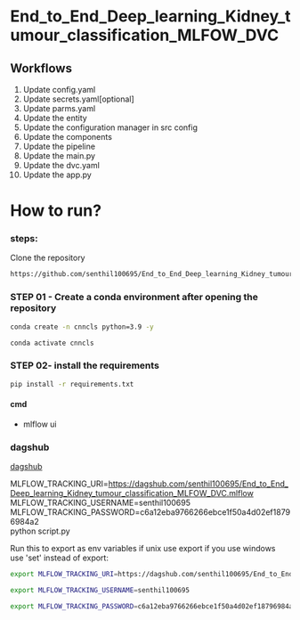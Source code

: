 # End_to_End_Deep_learning_Kidney_tumour_classification_MLFOW_DVC

## Workflows

1. Update config.yaml
2. Update secrets.yaml[optional]
3. Update parms.yaml
4. Update the entity
5. Update the configuration manager in src config
6. Update the components
7. Update the pipeline
8. Update the main.py
9. Update the dvc.yaml
10. Update the app.py



# How to run?

### steps:

Clone the repository

```bash
https://github.com/senthil100695/End_to_End_Deep_learning_Kidney_tumour_classification_MLFOW_DVC
```

### STEP 01 - Create a conda environment  after opening the repository

```bash
conda create -n cnncls python=3.9 -y
```
```bash
conda activate cnncls
```

### STEP 02- install the requirements
```bash
pip install -r requirements.txt

```

#### cmd
- mlflow ui

### dagshub
[dagshub](https://dagshub.com/)

MLFLOW_TRACKING_URI=https://dagshub.com/senthil100695/End_to_End_Deep_learning_Kidney_tumour_classification_MLFOW_DVC.mlflow \
MLFLOW_TRACKING_USERNAME=senthil100695 \
MLFLOW_TRACKING_PASSWORD=c6a12eba9766266ebce1f50a4d02ef18796984a2 \
python script.py

Run this to export as env variables if unix use export if you use windows use 'set' instead of export:
```bash
export MLFLOW_TRACKING_URI=https://dagshub.com/senthil100695/End_to_End_Deep_learning_Kidney_tumour_classification_MLFOW_DVC.mlflow

export MLFLOW_TRACKING_USERNAME=senthil100695

export MLFLOW_TRACKING_PASSWORD=c6a12eba9766266ebce1f50a4d02ef18796984a2


